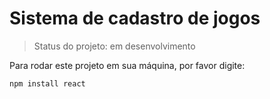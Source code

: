 # Sistema de cadastro de jogos</h1>

> Status do projeto: em desenvolvimento 

Para rodar este projeto em sua máquina, por favor digite:

``` 
npm install react
```
